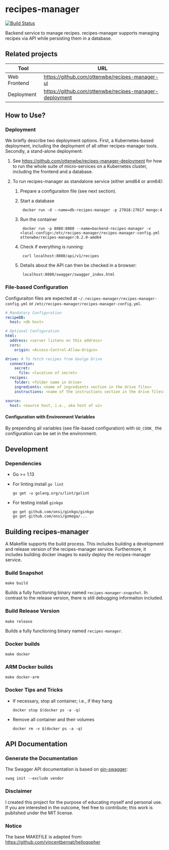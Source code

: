  # recipes-manager

[![Build Status](https://travis-ci.org/ottenwbe/recipes-manager.svg?branch=master)](https://travis-ci.org/ottenwbe/recipes-manager)

Backend service to manage recipes. 
recipes-manager supports managing recipes via API while persisting them in a database.

## Related projects

|Tool|URL|
|---|---|
| Web Frontend  |  https://github.com/ottenwbe/recipes-manager-ui |
| Deployment    |  https://github.com/ottenwbe/recipes-manager-deployment |

## How to Use?

### Deployment

We briefly describe two deployment options. First, a Kubernetes-based deployment, including the deployment of all other recipes-manager tools. Secondly, a stand-alone deployment:

1. See https://github.com/ottenwbe/recipes-manager-deployment for how to run the whole suite of micro-services on a Kubernetes cluster, including the frontend and a database.

2. To run recipes-manager as standalone service (either amd64 or arm64): 

    1. Prepare a configuraiton file (see next section).
    1. Start a database

            docker run -d --name=db-recipes-manager -p 27018:27017 mongo:4

    1. Run the container
        
            docker run -p 8080:8080 --name=backend-recipes-manager -v <local-config>:/etc/recipes-manager/recipes-manager-config.yml ottenwbe/recipes-manager:0.2.0-amd64
    
    1. Check if everything is running:

            curl localhost:8080/api/v1/recipes

    1. Details about the API can then be checked in a browser:

            localhost:8080/swagger/swagger_index.html            

### File-based Configuration 

Configuraiton files are expected at ```~/.recipes-manager/recipes-manager-config.yml``` or ```/etc/recipes-manager/recipes-manager-config.yml```.

```yaml
# Mandatory Configuration
recipeDB:
  host: <db host>

# Optional Configuration
html:
  address: <server listens on this address>
  cors:
    origin: <Access-Control-Allow-Origin>

drive: # To fetch recipes from Goolge Drive
  connection:
    secret:
      file: <location of secret>
  recipes:
    folder: <folder name in drive>
    ingredients: <name of ingredients section in the drive files>
    instructions: <name of the instructions section in the drive files>

source:
  host: <source host, i.e., aka host of ui>
```

#### Configuration with Environment Variables

By prepending all variables (see file-based configuration) with ```GO_COOK_``` the configuration can be set in the environment.

## Development 

### Dependencies

* Go >= 1.13

* For linting install ```go lint```
    ```    
    go get -u golang.org/x/lint/golint
    ```
  
* For testing install ``ginkgo``
    ```
    go get github.com/onsi/ginkgo/ginkgo
    go get github.com/onsi/gomega/...
    ```

## Building recipes-manager

A Makefile supports the build process. This includes building a development and release version of the recipes-manager service. Furthermore, it includes building docker images to easily deploy the recipes-manager service.

### Build Snapshot

```
make build 
```

Builds a fully functioning binary named ```recipes-manager-snapshot```. In contrast to the release version, there is still debugging informaiton included.

### Build Release Version

```
make release
```

Builds a fully functioning binary named ```recipes-manager```. 

### Docker builds

```
make docker
```

### ARM Docker builds 

```
make docker-arm 
```

### Docker Tips and Tricks

* If necessary, stop all container; i.e., if they hang
    ```    
    docker stop $(docker ps -a -q)
    ```    

* Remove all container and their volumes
    ```    
    docker rm -v $(docker ps -a -q)      
    ``` 

## API Documentation

 ### Generate the Documentation 
 
The Swagger API documentation is based on [gin-swagger](https://github.com/swaggo/gin-swagger):
 
    swag init --exclude vendor
 
 ### Disclaimer
 
 I created this project for the purpose of educating myself and personal use.
 If you are interested in the outcome, feel free to contribute; this work is published under the MIT license. 
 
### Notice
The base MAKEFILE is adapted from: https://github.com/vincentbernat/hellogopher 